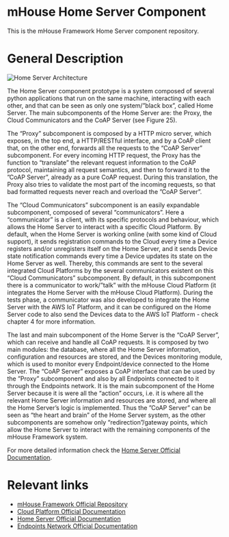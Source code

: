 # mHouse Home Server Component 
This is the mHouse Framework Home Server component repository.

# General Description
<img src="https://github.com/JRequeijo/mHouseFramework/blob/master/docs/Home%20Server/Home_server_arch.png" alt="Home Server Architecture">

<p>
The Home Server component prototype is a system composed of several python applications that run on the same machine, interacting with each other, and that can be seen as only one system/”black box”, called Home Server. The main subcomponents of the Home Server are: the Proxy, the Cloud Communicators and the CoAP Server (see Figure 25).
</p>

<p>
The “Proxy” subcomponent is composed by a HTTP micro server, which exposes, in the top end, a HTTP/RESTful interface, and by a CoAP client that, on the other end, forwards all the requests to the “CoAP Server” subcomponent. For every incoming HTTP request, the Proxy has the function to “translate” the relevant request information to the CoAP protocol, maintaining all request semantics, and then to forward it to the ”CoAP Server”, already as a pure CoAP request. During this translation, the Proxy also tries to validate the most part of the incoming requests, so that bad formatted requests never reach and overload the ”CoAP Server”.
</p>
The “Cloud Communicators” subcomponent is an easily expandable subcomponent, composed of several “communicators”. Here a “communicator” is a client, with its specific protocols and behaviour, which allows the Home Server to interact with a specific Cloud Platform. By default, when the Home Server is working online (with some kind of Cloud support), it sends registration commands to the Cloud every time a Device registers and/or unregisters itself on the Home Server, and it sends Device state notification commands every time a Device updates its state on the Home Server as well. Thereby, this commands are sent to the several integrated Cloud Platforms by the several communicators existent on this “Cloud Communicators” subcomponent. By default, in this subcomponent there is a communicator to work/”talk” with the mHouse Cloud Platform (it integrates the Home Server with the mHouse Cloud Platform). During the tests phase, a communicator was also developed to integrate the Home Server with the AWS IoT Platform, and it can be configured on the Home Server code to also send the Devices data to the AWS IoT Platform - check chapter 4 for more information.
</p>

<p>
The last and main subcomponent of the Home Server is the “CoAP Server”, which can receive and handle all CoAP requests. It is composed by two main modules: the database, where all the Home Server information, configuration and resources are stored, and the Devices monitoring module, which is used to monitor every Endpoint/device connected to the Home Server. The “CoAP Server” exposes a CoAP interface that can be used by the ”Proxy” subcomponent and also by all Endpoints connected to it through the Endpoints network. It is the main subcomponent of the Home Server because it is were all the “action” occurs, i.e. it is where all the relevant Home Server information and resources are stored, and where all the Home Server’s logic is implemented. Thus the ”CoAP Server” can be seen as “the heart and brain” of the Home Server system, as the other subcomponents are somehow only “redirection”/gateway points, which allow the Home Server to interact with the remaining components of the mHouse Framework system.
</p>

<p>
For more detailed information check the <a href="https://github.com/JRequeijo/mHouseFramework/tree/master/docs/Home%20Server">Home Server Official Documentation</a>.
</p>

# Relevant links
<ul>
  <li>
    <a href="https://github.com/JRequeijo/mHouseFramework">mHouse Framework Official Repository</a>
  </li>
  <li>
    <a href="https://github.com/JRequeijo/mHouseFramework/tree/master/docs/Cloud%20Platform">Cloud Platform Official Documentation</a>
  </li>
  <li>
    <a href="https://github.com/JRequeijo/mHouseFramework/tree/master/docs/Home%20Server">Home Server Official Documentation</a>
  </li>
  <li>
    <a href="https://github.com/JRequeijo/mHouseFramework/tree/master/docs/Endpoints">Endpoints Network Official Documentation</a>
  </li>
</ul>
